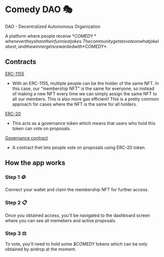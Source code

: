 # Comedy DAO 🎭

DAO - Decentralized Autonomous Organization

A platform where people receive $*COMEDY* whenever they share their funniest jokes. The community gets to vote on what joke is best, and the winner gets rewarded with *$COMEDY*.

## Contracts

[ERC-1155](https://rinkeby.etherscan.io/address/0x4BbB42D171858Ea5025A18CC22ac65759384C42A)
- With an ERC-1155, multiple people can be the holder of the same NFT. In this case, our "membership NFT" is the same for everyone, so instead of making a new NFT every time we can simply assign the same NFT to all our members. This is also more gas efficient! This is a pretty common approach for cases where the NFT is the same for all holders.

[ERC-20](https://rinkeby.etherscan.io/token/0x6fc5c8a826b216df26cb90e0da9e3cf2cf988e8e)
- This acts as a governance token which means that users who hold this token can vote on proposals.


[Governance contract](https://rinkeby.etherscan.io/address/0x97182d6581b206ed74A54239B03B93F5E29F7C72)
- A contract thet lets people vote on proposals using ERC-20 token.

## How the app works

### Step 1 🪙
Connect your wallet and claim the membership NFT for further access.

### Step 2 📋
Once you obtained access, you'll be navigated to the dashboard screen where you can see all memebers and active proposals.

### Step 3 ⚖️
To vote, you'll need to hold some *$COMEDY* tokens which can be only obtained by airdrop at the moment.

